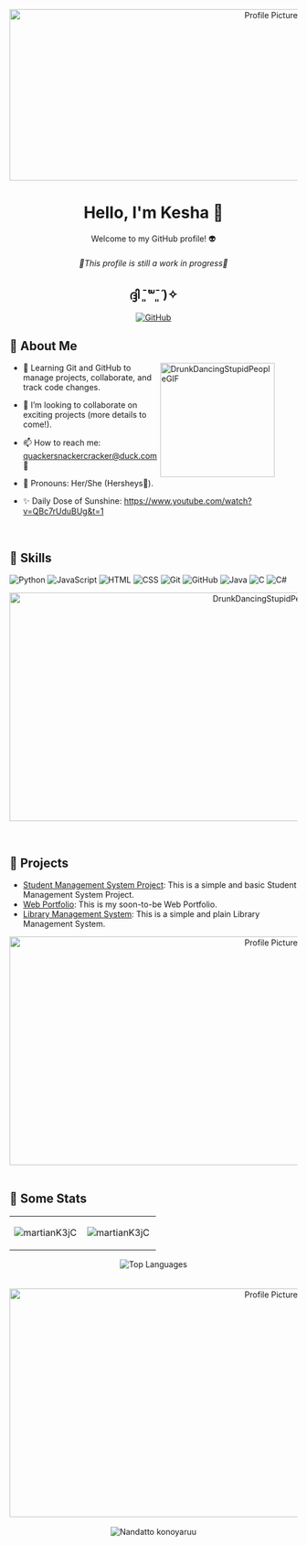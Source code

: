 <!-- Header -->
<p align="center">
  <img src="https://github.com/martianK3jC/martianK3jC/assets/150229810/dc1276fc-b7a5-4a21-bbab-2096201d80dd" alt="Profile Picture" width="900" height = "300"/>
</p>

<h1 align="center">Hello, I'm Kesha 🚀</h1>
<p align="center">Welcome to my GitHub profile! 👽</p>
<h6 align="center">🫷This profile is still a work in progress🫸</h6>
<h2 align="center">ദ്ദി ˉ͈̀꒳ˉ͈́ )✧</h2>

<!-- Badges -->
<p align="center">
  <a href="https://github.com/martianK3jC">
    <img src="https://img.shields.io/badge/GitHub-martianK3jC-181717?style=round-square&logo=github" alt="GitHub">
  </a>
</p>

<!-- Introduction -->
## 👋 About Me

<div style="margin-right: 20px;">
  <p>
    <img src="https://github.com/martianK3jC/martianK3jC/assets/150229810/43075790-7e0a-4fca-af87-de71c0392724" alt="DrunkDancingStupidPeopleGIF" width="200" height="200" align="right" style="margin-right: 20px;"/>
  </p>
</div>

- 🌱 Learning Git and GitHub to manage projects, collaborate, and track code changes.

- 💞️ I’m looking to collaborate on exciting projects (more details to come!).
  
- 📫 How to reach me: quackersnackercracker@duck.com 🦆
  
- 🍫 Pronouns: Her/She (Hersheys🫢).
  
- ✨ Daily Dose of Sunshine: https://www.youtube.com/watch?v=QBc7rUduBUg&t=1

<br>

<!-- Skills -->
## 🔧 Skills
![Python](https://img.shields.io/badge/Python-3776AB?style=flat&logo=python&logoColor=white)
![JavaScript](https://img.shields.io/badge/JavaScript-F7DF1E?style=flat&logo=javascript&logoColor=black)
![HTML](https://img.shields.io/badge/HTML-E34F26?style=flat&logo=html5&logoColor=white)
![CSS](https://img.shields.io/badge/CSS-1572B6?style=flat&logo=css3&logoColor=white)
![Git](https://img.shields.io/badge/Git-F05032?style=flat&logo=git&logoColor=white)
![GitHub](https://img.shields.io/badge/GitHub-181717?style=flat&logo=github&logoColor=white)
![Java](https://img.shields.io/badge/Java-007396?style=flat&logo=java&logoColor=white)
![C](https://img.shields.io/badge/C-A8B9CC?style=flat&logo=c&logoColor=white)
![C#](https://img.shields.io/badge/C%23-239120?style=flat&logo=c-sharp&logoColor=white)
<p align="center">
  <img src="https://github.com/martianK3jC/martianK3jC/assets/150229810/b7c27a51-8f8d-4968-8674-bdd0cf118f12" alt="DrunkDancingStupidPeopleGIF" width="900" height = "400"/>
</p>

<br>

<!-- Projects -->
## 📂 Projects
- [Student Management System Project](https://github.com/kcenizaj/StudentManagementSystem.git): This is a simple and basic Student Management System Project.
- [Web Portfolio](https://github.com/kcenizaj/Web_Portfolio.git): This is my soon-to-be Web Portfolio.
- [Library Management System](https://github.com/kcenizaj/Lib_Management_System.git): This is a simple and plain Library Management System.
<div align="center">
  <img src="https://github.com/martianK3jC/martianK3jC/assets/150229810/56a760fa-7b31-48a4-bfbe-8a640295f8d3" alt="Profile Picture" width="900" height = "400"/>
</div>

<br>

<!-- My Statistics -->
## 📶 Some Stats
<div align="center">
  <table>
    <tr>
      <td>
        <p><img align="center" src="https://github-readme-stats.vercel.app/api?username=martianK3jC&show_icons=true&theme=tokyonight" alt="martianK3jC" /></p>
      </td>
      <td style="padding-left: 10px;">
        <img align="left" src="https://github-readme-streak-stats.herokuapp.com/?user=martianK3jC&theme=tokyonight" alt="martianK3jC"/>
      </td>
    </tr>
  </table>
</div>

<div align="center">
  <img src="https://github-readme-stats.vercel.app/api/top-langs/?username=martianK3jC&theme=tokyonight&hide_border=true&include_all_commits=false&count_private=true&layout=compact" alt="Top Languages" />
</div>

<br>

<!-- Footer -->
<br>
<div align="center">
  <img src="https://github.com/martianK3jC/martianK3jC/assets/150229810/ca343634-4abd-46a1-af00-eaf05da28e34" alt="Profile Picture" width="900" height = "400"/>
</div>
<br/>
<div align="center">
  <img src="https://komarev.com/ghpvc/?username=martianK3jCeniza&style=for-the-badge&color=orange" alt="Nandatto konoyaruu">
</div>
